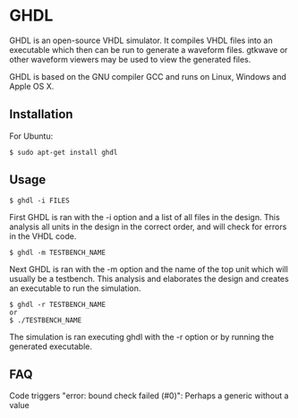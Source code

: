
GHDL
====

GHDL is an open-source VHDL simulator. It compiles VHDL files into an executable
which then can be run to generate a waveform files. gtkwave or other
waveform viewers may be used to view the generated files.

GHDL is based on the GNU compiler GCC and runs on Linux, Windows and Apple OS X.


Installation
------------

For Ubuntu:

    $ sudo apt-get install ghdl


Usage
-----

    $ ghdl -i FILES

First GHDL is ran with the -i option and a list of all files in the design.
This analysis all units in the design in the correct order, and will check
for errors in the VHDL code.

    $ ghdl -m TESTBENCH_NAME

Next GHDL is ran with the -m option and the name of the top unit which will
usually be a testbench. This analysis and elaborates the design and creates
an executable to run the simulation.

    $ ghdl -r TESTBENCH_NAME
    or
    $ ./TESTBENCH_NAME

The simulation is ran executing ghdl with the -r option or by running the
generated executable.


FAQ
---

Code triggers "error: bound check failed (#0)":
   Perhaps a generic without a value
